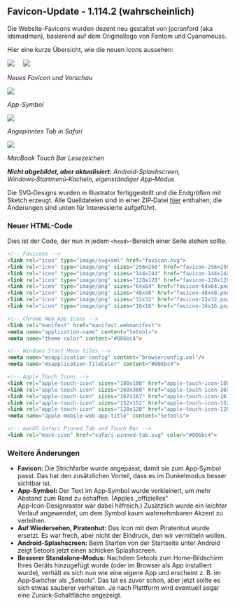 ## Favicon-Update - 1.114.2 (wahrscheinlich)
Die Website-Favicons wurden dezent neu gestaltet von jpcranford (aka ldsmadman), basierend auf dem Originallogo von Fantom und Cyanomouss.

Hier eine kurze Übersicht, wie die neuen Icons aussehen:

![](./favicon-128x128.png)&nbsp;&nbsp;&nbsp;&nbsp;&nbsp;![](./favicon_preview.png)

*Neues Favicon und Vorschau*

![](./android-chrome-192x192.png)

*App-Symbol*

![](./safari_pin_preview.png)

*Angepinntes Tab in Safari*

![](./touch_bar_preview.png)

*MacBook Touch Bar Lesezeichen*

_**Nicht abgebildet, aber aktualisiert:** Android-Splashscreen, Windows‑Startmenü‑Kacheln, eigenständiger App‑Modus_

Die SVG‑Designs wurden in Illustrator fertiggestellt und die Endgrößen mit Sketch erzeugt. Alle Quelldateien sind in einer ZIP‑Datei [hier](./favicon_source_files.zip) enthalten; die Änderungen sind unten für Interessierte aufgeführt.

### Neuer HTML-Code
Dies ist der Code, der nun in jedem `<head>`-Bereich einer Seite stehen sollte.

```html
<!-- Favicons -->
<link rel="icon" type="image/svg+xml" href="favicon.svg">
<link rel="icon" type="image/png" sizes="256x256" href="favicon-256x256.png">
<link rel="icon" type="image/png" sizes="144x144" href="favicon-144x144.png">
<link rel="icon" type="image/png" sizes="128x128" href="favicon-128x128.png">
<link rel="icon" type="image/png" sizes="64x64" href="favicon-64x64.png">
<link rel="icon" type="image/png" sizes="48x48" href="favicon-48x48.png">
<link rel="icon" type="image/png" sizes="32x32" href="favicon-32x32.png">
<link rel="icon" type="image/png" sizes="16x16" href="favicon-16x16.png">

<!-- Chrome Web App Icons -->
<link rel="manifest" href="manifest.webmanifest">
<meta name="application-name" content="5etools">
<meta name="theme-color" content="#006bc4">

<!-- Windows Start Menu tiles -->
<meta name="msapplication-config" content="browserconfig.xml"/>
<meta name="msapplication-TileColor" content="#006bc4">

<!-- Apple Touch Icons -->
<link rel="apple-touch-icon" sizes="180x180" href="apple-touch-icon-180x180.png">
<link rel="apple-touch-icon" sizes="360x360" href="apple-touch-icon-360x360.png">
<link rel="apple-touch-icon" sizes="167x167" href="apple-touch-icon-167x167.png">
<link rel="apple-touch-icon" sizes="152x152" href="apple-touch-icon-152x152.png">
<link rel="apple-touch-icon" sizes="120x120" href="apple-touch-icon-120x120.png">
<meta name="apple-mobile-web-app-title" content="5etools">

<!-- macOS Safari Pinned Tab and Touch Bar -->
<link rel="mask-icon" href="safari-pinned-tab.svg" color="#006bc4">
```

### Weitere Änderungen
- **Favicon:** Die Strichfarbe wurde angepasst, damit sie zum App‑Symbol passt. Das hat den zusätzlichen Vorteil, dass es im Dunkelmodus besser sichtbar ist.
- **App‑Symbol:** Der Text im App‑Symbol wurde verkleinert, um mehr Abstand zum Rand zu schaffen. (Apples „offizielles“ App‑Icon‑Designraster war dabei hilfreich.) Zusätzlich wurde ein *leichter* Verlauf angewendet, um dem Symbol kaum wahrnehmbaren Akzent zu verleihen.
- **Auf Wiedersehen, Piratenhut:** Das Icon mit dem Piratenhut wurde ersetzt. Es war frech, aber nicht der Eindruck, den wir vermitteln wollen. <!-- TODO: Delete the /icon folder, wherever it is, since it's not used anymore -->
- **Android‑Splashscreen:** Beim Starten von der Startseite unter Android zeigt 5etools jetzt einen schicken Splashscreen.
- **Besserer Standalone‑Modus:** Nachdem 5etools zum Home‑Bildschirm Ihres Geräts hinzugefügt wurde (oder im Browser als App installiert wurde), verhält es sich nun wie eine eigene App und erscheint z. B. im App‑Switcher als „5etools“. Das tat es zuvor schon, aber jetzt sollte es sich etwas sauberer verhalten. Je nach Plattform wird eventuell sogar eine Zurück‑Schaltfläche angezeigt.

